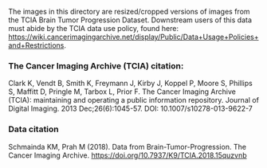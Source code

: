 The images in this directory are resized/cropped versions of images from the TCIA Brain Tumor Progression Dataset. Downstream users of this data must abide by the TCIA data use policy, found here: https://wiki.cancerimagingarchive.net/display/Public/Data+Usage+Policies+and+Restrictions.


### The Cancer Imaging Archive (TCIA) citation:<br />
Clark K, Vendt B, Smith K, Freymann J, Kirby J, Koppel P, Moore S, Phillips S, Maffitt D, Pringle M, Tarbox L, Prior F. The Cancer Imaging Archive (TCIA): maintaining and operating a public information repository. Journal of Digital Imaging. 2013 Dec;26(6):1045-57. DOI: 10.1007/s10278-013-9622-7

### Data citation <br />
Schmainda KM, Prah M (2018). Data from Brain-Tumor-Progression. The Cancer Imaging Archive. https://doi.org/10.7937/K9/TCIA.2018.15quzvnb 


